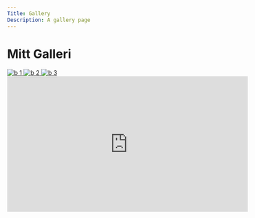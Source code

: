 ```yaml
---
Title: Gallery
Description: A gallery page
---
```


Mitt Galleri
==================

<div class="galleri">
    <a href="%base_url%/image/gallery/w2.JPG" target="_blank">
        <picture>
            <source media="(min-width: 668px)" srcset="%base_url%/image/gallery/w2.JPG?w=450">
            <img src="%base_url%/image/gallery/w2.JPG?w=200" alt="b 1">
        </picture>
    </a>
    <a href="%base_url%/image/gallery/walter.JPG" target="_blank">
        <picture>
            <source media="(min-width: 668px)" srcset="%base_url%/image/gallery/walter.JPG?w=450">
            <img src="%base_url%/image/gallery/walter.JPG?w=200" alt="b 2">
        </picture>
    </a>
    <a href="%base_url%/image/gallery/w3.JPG" target="_blank">
        <picture>
            <source media="(min-width: 668px)" srcset="%base_url%/image/gallery/w3.JPG?w=450">
            <img src="%base_url%/image/gallery/w3.JPG?w=200" alt="b 3">
        </picture>
    </a>  
</div>
<div class="embed-container">
 <iframe width="560" height="315" src="https://www.youtube.com/embed/4PDLO-iC3FM?si=TSshIZGpcylQ3b3o" title="YouTube video player" frameborder="0" allow="accelerometer; autoplay; clipboard-write; encrypted-media; gyroscope; picture-in-picture; web-share" allowfullscreen></iframe>
</div>